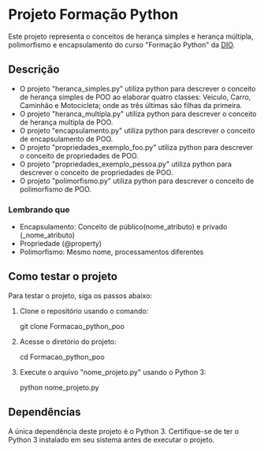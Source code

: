 # Projeto Formação Python

Este projeto representa o conceitos de herança simples e herança múltipla, polimorfismo e encapsulamento do curso "Formação Python" da [DIO](https://www.dio.me/bootcamp/primeiros-passos-em-tecnologia).

## Descrição

 - O projeto "heranca_simples.py" utiliza python para descrever o conceito de herança simples de POO ao elaborar quatro classes: Veiculo, Carro, Caminhão e Motocicleta; onde as três últimas são filhas da primeira.
 - O projeto "heranca_multipla.py" utiliza python para descrever o conceito de herança multipla de POO.
 - O projeto "encapsulamento.py" utiliza python para descrever o conceito de encapsulamento de POO.
 - O projeto "propriedades_exemplo_foo.py" utiliza python para descrever o conceito de propriedades de POO.
 - O projeto "propriedades_exemplo_pessoa.py" utiliza python para descrever o conceito de propriedades de POO.
 - O projeto "polimorfismo.py" utiliza python para descrever o conceito de polimorfismo de POO.

### Lembrando que

 - Encapsulamento: Conceito de público(nome_atributo) e privado (_nome_atributo)
 - Propriedade (@property)
 - Polimorfismo: Mesmo nome, processamentos diferentes

## Como testar o projeto

Para testar o projeto, siga os passos abaixo:

1. Clone o repositório usando o comando:

    git clone Formacao_python_poo


2. Acesse o diretório do projeto:

    cd Formacao_python_poo

3. Execute o arquivo "nome_projeto.py" usando o Python 3:

    python nome_projeto.py

## Dependências

A única dependência deste projeto é o Python 3. Certifique-se de ter o Python 3 instalado em seu sistema antes de executar o projeto.


